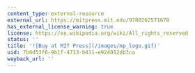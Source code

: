 ```yaml
---
content_type: external-resource
external_url: https://mitpress.mit.edu/9780262571678
has_external_license_warning: true
license: https://en.wikipedia.org/wiki/All_rights_reserved
status: ''
title: '![Buy at MIT Press](/images/mp_logo.gif)'
uid: 7b0d53f6-9b1f-4713-b411-e924012db3ca
wayback_url: ''
---
```

